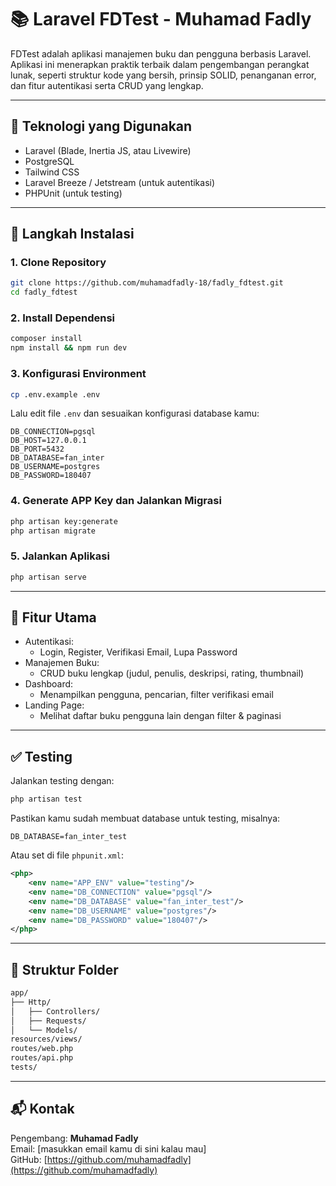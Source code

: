 # 📚 Laravel FDTest - Muhamad Fadly

FDTest adalah aplikasi manajemen buku dan pengguna berbasis Laravel. Aplikasi ini menerapkan praktik terbaik dalam pengembangan perangkat lunak, seperti struktur kode yang bersih, prinsip SOLID, penanganan error, dan fitur autentikasi serta CRUD yang lengkap.

---

## 🔧 Teknologi yang Digunakan

- Laravel (Blade, Inertia JS, atau Livewire)  
- PostgreSQL  
- Tailwind CSS  
- Laravel Breeze / Jetstream (untuk autentikasi)  
- PHPUnit (untuk testing)

---

## 🚀 Langkah Instalasi

### 1. Clone Repository

```bash
git clone https://github.com/muhamadfadly-18/fadly_fdtest.git
cd fadly_fdtest
```

### 2. Install Dependensi

```bash
composer install
npm install && npm run dev
```

### 3. Konfigurasi Environment

```bash
cp .env.example .env
```

Lalu edit file `.env` dan sesuaikan konfigurasi database kamu:

```env
DB_CONNECTION=pgsql
DB_HOST=127.0.0.1
DB_PORT=5432
DB_DATABASE=fan_inter
DB_USERNAME=postgres
DB_PASSWORD=180407
```

### 4. Generate APP Key dan Jalankan Migrasi

```bash
php artisan key:generate
php artisan migrate
```

### 5. Jalankan Aplikasi

```bash
php artisan serve
```

---

## 🔐 Fitur Utama

- Autentikasi:
  - Login, Register, Verifikasi Email, Lupa Password
- Manajemen Buku:
  - CRUD buku lengkap (judul, penulis, deskripsi, rating, thumbnail)
- Dashboard:
  - Menampilkan pengguna, pencarian, filter verifikasi email
- Landing Page:
  - Melihat daftar buku pengguna lain dengan filter & paginasi

---

## ✅ Testing

Jalankan testing dengan:

```bash
php artisan test
```

Pastikan kamu sudah membuat database untuk testing, misalnya:

```env
DB_DATABASE=fan_inter_test
```

Atau set di file `phpunit.xml`:

```xml
<php>
    <env name="APP_ENV" value="testing"/>
    <env name="DB_CONNECTION" value="pgsql"/>
    <env name="DB_DATABASE" value="fan_inter_test"/>
    <env name="DB_USERNAME" value="postgres"/>
    <env name="DB_PASSWORD" value="180407"/>
</php>
```

---

## 📁 Struktur Folder

```bash
app/
├── Http/
│   ├── Controllers/
│   ├── Requests/
│   └── Models/
resources/views/
routes/web.php
routes/api.php
tests/
```

---

## 📬 Kontak

Pengembang: **Muhamad Fadly**  
Email: [masukkan email kamu di sini kalau mau]  
GitHub: [https://github.com/muhamadfadly](https://github.com/muhamadfadly)
